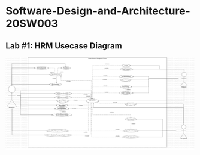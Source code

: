 # Software-Design-and-Architecture-20SW003

<h2>Lab #1: HRM Usecase Diagram</h2>
<img src="https://github.com/iamzaidsoomro/Software-Design-and-Architecture-20SW003/blob/main/Lab%201%20HRM%20Use%20Case/HRMUseCaseDiagram.jpg" alt="HRM Usecase Lab:1" />
